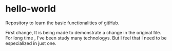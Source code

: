 # hello-world
Repository to learn the basic functionalities of gitHub.

First change, It is being made to demonstrate a change in the original file.
For long time , I've been study many technologys. But I feel that I need to be especialized in just one.
